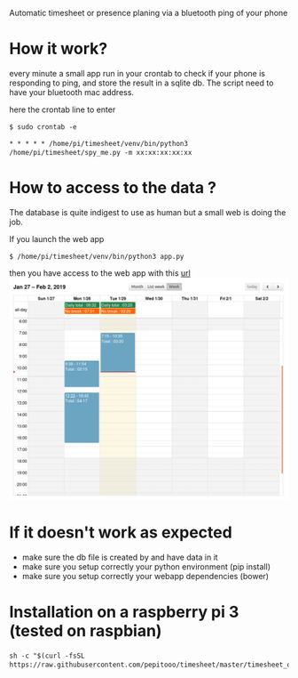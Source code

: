Automatic timesheet or presence planing via a bluetooth ping of your phone

# How it work?

every minute a small app run in your crontab to check if your phone is responding to ping, and store the result in a sqlite db.
The script need to have your bluetooth mac address.

here the crontab line to enter 
```
$ sudo crontab -e
```
```
* * * * * /home/pi/timesheet/venv/bin/python3 /home/pi/timesheet/spy_me.py -m xx:xx:xx:xx:xx
```

# How to access to the data ?
The database is quite indigest to use as human but a small web is doing the job.

If you launch the web app
```
$ /home/pi/timesheet/venv/bin/python3 app.py
```

then you have access to the web app with this [url](http://127.0.0.1:5000/)
![webapp](./images/calendar.png)

# If it doesn't work as expected
* make sure the db file is created by and have data in it
* make sure you setup correctly your python environment (pip install)
* make sure you setup correctly your webapp dependencies (bower)

# Installation on a raspberry pi 3 (tested on raspbian)

```
sh -c "$(curl -fsSL https://raw.githubusercontent.com/pepitooo/timesheet/master/timesheet_on_raspbian.sh)"
```


